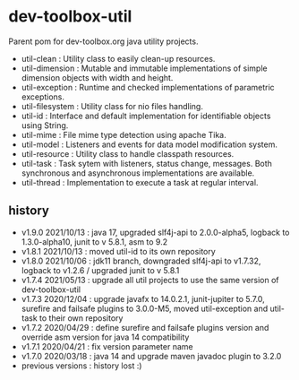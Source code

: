<!--
  - MIT License
  -
  - Copyright © 2020 dev-toolbox.org
  -
  - Permission is hereby granted, free of charge, to any person obtaining a copy of this software and associated documentation files
  - (the "Software"), to deal in the Software without restriction, including without limitation the rights to use, copy, modify, merge, publish,
  - distribute, sublicense, and/or sell copies of the Software, and to permit persons to whom the Software is furnished to do so, subject to the
  - following conditions:
  -
  - The above copyright notice and this permission notice shall be included in all copies or substantial portions of the Software.
  -
  - THE SOFTWARE IS PROVIDED "AS IS", WITHOUT WARRANTY OF ANY KIND, EXPRESS OR IMPLIED, INCLUDING BUT NOT LIMITED TO THE WARRANTIES OF
  - MERCHANTABILITY, FITNESS FOR A PARTICULAR PURPOSE AND NONINFRINGEMENT. IN NO EVENT SHALL THE AUTHORS OR COPYRIGHT HOLDERS BE LIABLE FOR ANY
  - CLAIM, DAMAGES OR OTHER LIABILITY, WHETHER IN AN ACTION OF CONTRACT, TORT OR OTHERWISE, ARISING FROM, OUT OF OR IN CONNECTION WITH THE SOFTWARE
  - OR THE USE OR OTHER DEALINGS IN THE SOFTWARE.
  -->

# dev-toolbox-util

Parent pom for dev-toolbox.org java utility projects.

- util-clean : Utility class to easily clean-up resources.
- util-dimension : Mutable and immutable implementations of simple dimension objects with width and height.
- util-exception : Runtime and checked implementations of parametric exceptions.
- util-filesystem : Utility class for nio files handling.
- util-id : Interface and default implementation for identifiable objects using String.
- util-mime : File mime type detection using apache Tika.
- util-model : Listeners and events for data model modification system.
- util-resource : Utility class to handle classpath resources.
- util-task : Task sytem with listeners, status change, messages. Both synchronous and asynchronous implementations are available.
- util-thread : Implementation to execute a task at regular interval.

history
-------
- v1.9.0 2021/10/13 : java 17, upgraded slf4j-api to 2.0.0-alpha5, logback to 1.3.0-alpha10, junit to v 5.8.1, asm to 9.2
- v1.8.1 2021/10/13 : moved util-id to its own repository
- v1.8.0 2021/10/06 : jdk11 branch, downgraded slf4j-api to v1.7.32, logback to v1.2.6 / upgraded junit to v 5.8.1
- v1.7.4 2021/05/13 : upgrade all util projects to use the same version of dev-toolbox-util
- v1.7.3 2020/12/04 : upgrade javafx to 14.0.2.1, junit-jupiter to 5.7.0, surefire and failsafe plugins to 3.0.0-M5, moved util-exception and util-task to their own repository
- v1.7.2 2020/04/29 : define surefire and failsafe plugins version and override asm version for java 14 compatibility
- v1.7.1 2020/04/21 : fix version parameter name
- v1.7.0 2020/03/18 : java 14 and upgrade maven javadoc plugin to 3.2.0
- previous versions : history lost :)